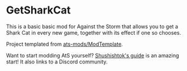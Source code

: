 # GetSharkCat

This is a basic basic mod for Against the Storm that allows you to get a Shark Cat in every new game, together with its effect if one so chooses.

Project templated from [ats-mods/ModTemplate](https://github.com/ats-mods/ModTemplate/).

Want to start modding AtS yourself? [Shushishtok's guide](https://github.com/Shushishtok/AtS-my-first-mod/blob/master/Getting%20Started.md) is an amazing start! It also links to a Discord community.